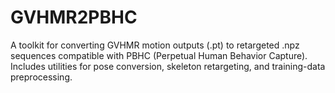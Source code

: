 # GVHMR2PBHC
A toolkit for converting GVHMR motion outputs (.pt) to retargeted .npz sequences compatible with PBHC (Perpetual Human Behavior Capture). Includes utilities for pose conversion, skeleton retargeting, and training-data preprocessing.
